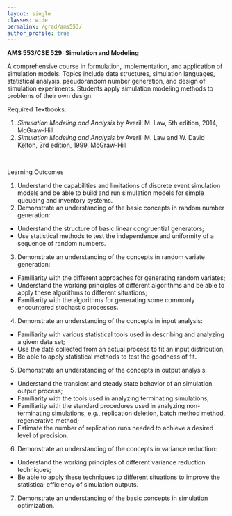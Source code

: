 ```yaml
---
layout: single
classes: wide
permalink: /grad/ams553/
author_profile: true
---
```


**AMS 553/CSE 529: Simulation and Modeling**

A comprehensive course in formulation, implementation, and application of simulation models. Topics include data structures, simulation languages, statistical analysis, pseudorandom number generation, and design of simulation experiments. Students apply simulation modeling methods to problems of their own design.

Required Textbooks:
1. *Simulation Modeling and Analysis* by Averill M. Law, 5th edition, 2014, McGraw-Hill
2. *Simulation Modeling and Analysis* by Averill M. Law and W. David Kelton, 3rd edition, 1999, McGraw-Hill

<br/>

Learning Outcomes

1. Understand the capabilities and limitations of discrete event simulation models and be able to build and run simulation models for simple queueing and inventory systems.
2. Demonstrate an understanding of the basic concepts in random number generation:
  - Understand the structure of basic linear congruential generators;
  - Use statistical methods to test the independence and uniformity of a sequence of random numbers.
3. Demonstrate an understanding of the concepts in random variate generation:
  - Familiarity with the different approaches for generating random variates;
  - Understand the working principles of different algorithms and be able to apply these algorithms to different situations;
  - Familiarity with the algorithms for generating some commonly encountered stochastic processes.
4. Demonstrate an understanding of the concepts in input analysis:
  - Familiarity with various statistical tools used in describing and analyzing a given data set;
  - Use the date collected from an actual process to fit an input distribution;
  - Be able to apply statistical methods to test the goodness of fit.
5. Demonstrate an understanding of the concepts in output analysis:
  - Understand the transient and steady state behavior of an simulation output process;
  - Familiarity with the tools used in analyzing terminating simulations;
  - Familiarity with the standard procedures used in analyzing non-terminating simulations, e.g., replication deletion, batch method method, regenerative method;
  - Estimate the number of replication runs needed to achieve a desired level of precision.
6. Demonstrate an understanding of the concepts in variance reduction:
  - Understand the working principles of different variance reduction techniques;
  - Be able to apply these techniques to different situations to improve the statistical efficiency of simulation outputs.
7. Demonstrate an understanding of the basic concepts in simulation optimization.
